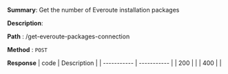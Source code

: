 **Summary**: Get the number of Everoute installation packages

**Description**:

**Path** : /get-everoute-packages-connection

**Method** : `POST`

**Response**
| code      | Description |
| ----------- | ----------- |
|  200   |       |
|  400   |       |

